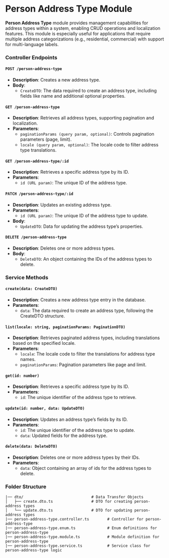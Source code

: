 # Person Address Type Module

**Person Address Type** module provides management capabilities for address types within a system, enabling CRUD operations and localization features. This module is especially useful for applications that require multiple address categorizations (e.g., residential, commercial) with support for multi-language labels.

### Controller Endpoints

#### `POST /person-address-type`

- **Description**: Creates a new address type.
- **Body**:
  - `CreateDTO`: The data required to create an address type, including fields like name and additional optional properties.

#### `GET /person-address-type`

- **Description**: Retrieves all address types, supporting pagination and localization.
- **Parameters**:
  - `paginationParams (query param, optional)`: Controls pagination parameters (page, limit).
  - `locale (query param, optional)`: The locale code to filter address type translations.

#### `GET /person-address-type/:id`

- **Description**: Retrieves a specific address type by its ID.
- **Parameters**:
  - `id (URL param)`: The unique ID of the address type.

#### `PATCH /person-address-type/:id`

- **Description**: Updates an existing address type.
- **Parameters**:
  - `id (URL param)`: The unique ID of the address type to update.
- **Body**:
  - `UpdateDTO`: Data for updating the address type’s properties.

#### `DELETE /person-address-type`

- **Description**: Deletes one or more address types.
- **Body**:
  - `DeleteDTO`: An object containing the IDs of the address types to delete.

### Service Methods

#### `create(data: CreateDTO)`

- **Description**: Creates a new address type entry in the database.
- **Parameters**:
  - `data`: The data required to create an address type, following the CreateDTO structure.

#### `list(locale: string, paginationParams: PaginationDTO)`

- **Description**: Retrieves paginated address types, including translations based on the specified locale.
- **Parameters**:
  - `locale`: The locale code to filter the translations for address type names.
  - `paginationParams`: Pagination parameters like page and limit.

#### `get(id: number)`

- **Description**: Retrieves a specific address type by its ID.
- **Parameters**:
  - `id`: The unique identifier of the address type to retrieve.

#### `update(id: number, data: UpdateDTO)`

- **Description**: Updates an address type’s fields by its ID.
- **Parameters**:
  - `id`: The unique identifier of the address type to update.
  - `data`: Updated fields for the address type.

#### `delete(data: DeleteDTO)`

- **Description**: Deletes one or more address types by their IDs.
- **Parameters**:
  - `data`: Object containing an array of ids for the address types to delete.

### Folder Structure

```plaintext
|── dto/                              # Data Transfer Objects
│   ├── create.dto.ts                 # DTO for creating person-address types
│   └── update.dto.ts                 # DTO for updating person-address types
|── person-address-type.controller.ts        # Controller for person-address-type
|── person-address-type.enum.ts              # Enum definitions for person-address-type
|── person-address-type.module.ts            # Module definition for person-address-type
|── person-address-type.service.ts           # Service class for person-address-type logic
```
